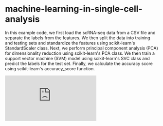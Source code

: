# machine-learning-in-single-cell-analysis



In this example code, we first load the scRNA-seq data from a CSV file and separate the labels from the features. We then split the data into training and testing sets and standardize the features using scikit-learn's StandardScaler class. Next, we perform principal component analysis (PCA) for dimensionality reduction using scikit-learn's PCA class. We then train a support vector machine (SVM) model using scikit-learn's SVC class and predict the labels for the test set. Finally, we calculate the accuracy score using scikit-learn's accuracy_score function.



<embed src="https://github.com/jlchen5/machine-learning-in-single-cell-analysis/blob/main/pdf/Deep%20Learning%20Cheat%20Sheet-Hacker%20Noon.pdf" type="application/pdf" />
